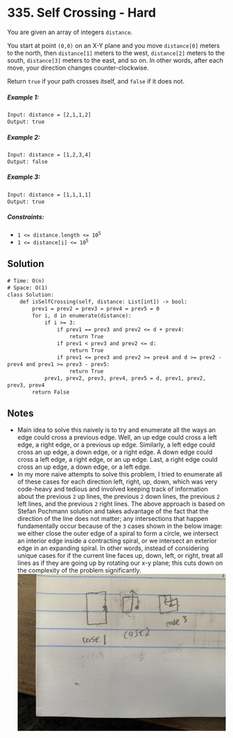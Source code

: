 # 335. Self Crossing - Hard

You are given an array of integers `distance`.

You start at point `(0,0)` on an X-Y plane and you move `distance[0]` meters to the north, then `distance[1]` meters to the west, `distance[2]` meters to the south, `distance[3]` meters to the east, and so on. In other words, after each move, your direction changes counter-clockwise.

Return `true` if your path crosses itself, and `false` if it does not.

##### Example 1:

```
Input: distance = [2,1,1,2]
Output: true
```

##### Example 2:

```
Input: distance = [1,2,3,4]
Output: false
```

##### Example 3:

```
Input: distance = [1,1,1,1]
Output: true
```

##### Constraints:

- <code>1 <= distance.length <= 10<sup>5</sup></code>
- <code>1 <= distance[i] <= 10<sup>5</sup></code>

## Solution

```
# Time: O(n)
# Space: O(1)
class Solution:
    def isSelfCrossing(self, distance: List[int]) -> bool:
        prev1 = prev2 = prev3 = prev4 = prev5 = 0
        for i, d in enumerate(distance):
            if i >= 3:
                if prev1 == prev3 and prev2 <= d + prev4:
                    return True
                if prev1 < prev3 and prev2 <= d:
                    return True
                if prev1 <= prev3 and prev2 >= prev4 and d >= prev2 - prev4 and prev1 >= prev3 - prev5:
                    return True
            prev1, prev2, prev3, prev4, prev5 = d, prev1, prev2, prev3, prev4
        return False
```

## Notes
- Main idea to solve this naively is to try and enumerate all the ways an edge could cross a previous edge. Well, an up edge could cross a left edge, a right edge, or a previous up edge. Similarly, a left edge could cross an up edge, a down edge, or a right edge. A down edge could cross a left edge, a right edge, or an up edge. Last, a right edge could cross an up edge, a down edge, or a left edge. 
- In my more naive attempts to solve this problem, I tried to enumerate all of these cases for each direction left, right, up, down, which was very code-heavy and tedious and involved keeping track of information about the previous `2` up lines, the previous `2` down lines, the previous `2` left lines, and the previous `2` right lines. The above approach is based on Stefan Pochmann solution and takes advantage of the fact that the direction of the line does not matter; any intersections that happen fundamentally occur because of the `3` cases shown in the below image: we either close the outer edge of a spiral to form a circle, we intersect an interior edge inside a contracting spiral, or we intersect an exterior edge in an expanding spiral. In other words, instead of considering unique cases for if the current line faces up, down, left, or right, treat all lines as if they are going up by rotating our x-y plane; this cuts down on the complexity of the problem significantly.
![](../assets/IMG_0760.jpg)